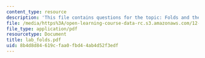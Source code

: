 ```yaml
---
content_type: resource
description: 'This file contains questions for the topic: Folds and their map patterns.'
file: /media/https%3A/open-learning-course-data-rc.s3.amazonaws.com/12-113-structural-geology-fall-2005/8b4d8d84619cfaa0fbd44ab4d52f3edf_lab_folds.pdf
file_type: application/pdf
resourcetype: Document
title: lab_folds.pdf
uid: 8b4d8d84-619c-faa0-fbd4-4ab4d52f3edf
---
```

